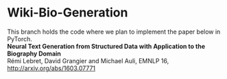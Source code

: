 # Wiki-Bio-Generation
This branch holds the code where we plan to implement the paper below in PyTorch.<br>
**Neural Text Generation from Structured Data with Application to the Biography Domain**<br>
Rémi Lebret, David Grangier and Michael Auli, EMNLP 16,<br>
http://arxiv.org/abs/1603.07771<br>
